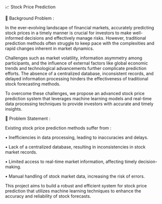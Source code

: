 📈 Stock Price Prediction

📌 Background Problem :

In the ever-evolving landscape of financial markets, accurately predicting stock prices in a timely manner is crucial for investors to make well-informed decisions and effectively manage risks. However, traditional prediction methods often struggle to keep pace with the complexities and rapid changes inherent in market dynamics.

Challenges such as market volatility, information asymmetry among participants, and the influence of external factors like global economic trends and technological advancements further complicate prediction efforts. The absence of a centralized database, inconsistent records, and delayed information processing hinders the effectiveness of traditional stock forecasting methods.

To overcome these challenges, we propose an advanced stock price prediction system that leverages machine learning models and real-time data processing techniques to provide investors with accurate and timely insights.




🎯 Problem Statement :

Existing stock price prediction methods suffer from :

•	Inefficiencies in data processing, leading to inaccuracies and delays.

•	Lack of a centralized database, resulting in inconsistencies in stock market records.

•	Limited access to real-time market information, affecting timely decision-making.

•	Manual handling of stock market data, increasing the risk of errors.

This project aims to build a robust and efficient system for stock price prediction that utilizes machine learning techniques to enhance the accuracy and reliability of stock forecasts.
